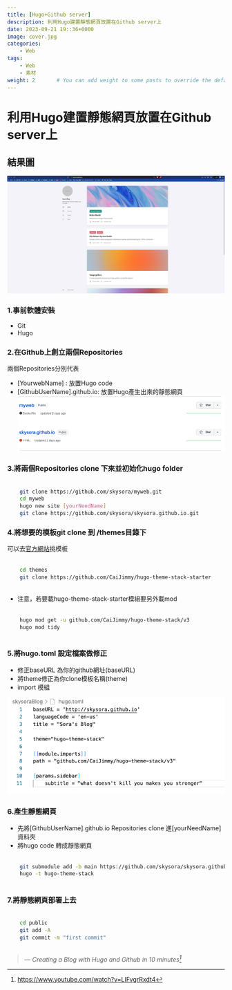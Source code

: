 ```yaml
---
title: [Hugo+Github server]
description: 利用Hugo建置靜態網頁放置在Github server上
date: 2023-09-21 19::36+0000
image: cover.jpg
categories:
    - Web
tags:
    - Web
    - 素材
weight: 2       # You can add weight to some posts to override the default sorting (date descending)
---
```

#  利用Hugo建置靜態網頁放置在Github server上

## 結果圖
![Image 1](result.png)

### 1.事前軟體安裝
*  Git
*  Hugo

### 2.在Github上創立兩個Repositories
兩個Repositories分別代表
*  [YourwebName] : 放置Hugo code
*  [GithubUserName].github.io: 放置Hugo產生出來的靜態網頁
![Image 1](github.png)

### 3.將兩個Repositories clone 下來並初始化hugo folder

```bash

    git clone https://github.com/skysora/myweb.git
    cd myweb
    hugo new site [yourNeedName]
    git clone https://github.com/skysora/skysora.github.io.git

```

### 4.將想要的模板git clone 到 /themes目錄下

可以去[官方網站](https://themes.gohugo.io/)挑模板

```bash

    cd themes
    git clone https://github.com/CaiJimmy/hugo-theme-stack-starter
    
```
* 注意，若要載hugo-theme-stack-starter模組要另外載mod

```bash

    hugo mod get -u github.com/CaiJimmy/hugo-theme-stack/v3
    hugo mod tidy
    
```
### 5.將hugo.toml 設定檔案做修正
* 修正baseURL 為你的github網址(baseURL)
* 將theme修正為你clone模板名稱(theme)
* import 模組

![Image 1](setting.png)

### 6.產生靜態網頁

* 先將[GithubUserName].github.io Repositories clone 進[yourNeedName] 資料夾
* 將hugo code 轉成靜態網頁

```bash

    git submodule add -b main https://github.com/skysora/skysora.github.io.git public
    hugo -t hugo-theme-stack
    
```

### 7.將靜態網頁部署上去

```bash

    cd public
    git add -A
    git commit -m "first commit"
    
```

> — <cite>Creating a Blog with Hugo and Github in 10 minutes[^1]</cite>

[^1]:https://www.youtube.com/watch?v=LIFvgrRxdt4